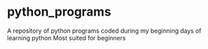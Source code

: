 # python_programs
A repository of python programs coded during my beginning days of learning python
Most suited for beginners
